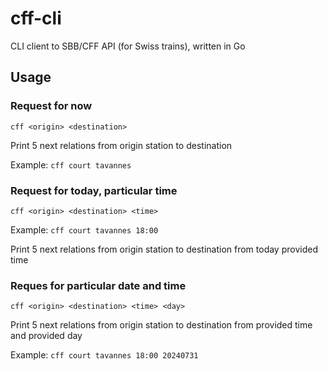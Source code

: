 # cff-cli
CLI client to SBB/CFF API (for Swiss trains), written in Go

## Usage

### Request for now

```cff <origin> <destination>```

Print 5 next relations from origin station to destination

Example: ```cff court tavannes```

### Request for today, particular time

```cff <origin> <destination> <time>```

Example: ```cff court tavannes 18:00```

Print 5 next relations from origin station to destination from today provided time

### Reques for particular date and time

```cff <origin> <destination> <time> <day>```

Print 5 next relations from origin station to destination from provided time and provided day

Example: ```cff court tavannes 18:00 20240731```
